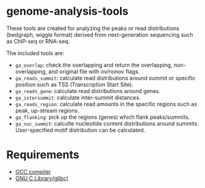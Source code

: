 genome-analysis-tools
========
These tools are created for analyzing the peaks or read distributions (bedgraph, wiggle format) derived from next-generation sequencing such as ChIP-seq or RNA-seq.

The included tools are:
* `ga_overlap`: check the overlapping and return the overlapping, non-overlapping, and original file with ov/nonov flags.
* `ga_reads_summit`: calculate read distributions around summit or specific position such as TSS (Transcription Start Site).
* `ga_reads_gene`: calculate read distributions around genes.
* `ga_intersummit`: calculate inter-summit distances.
* `ga_reads_region`: calculate read amounts in the specific regions such as peak, up-stream regions.
* `ga_flanking`: pick up the regions (genes) which flank peaks/summits.
* `ga_nuc_summit`: calculte nucleotide content distributions around summits. User-specified motif distribution can be calculated.

Requirements
========
* [GCC compiler](http://gcc.gnu.org/)
* [GNU C Library(glibc)](http://www.gnu.org/software/libc/)
